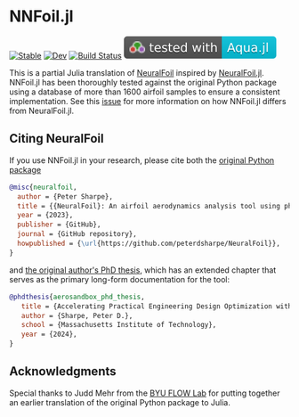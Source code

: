 # NNFoil.jl

[![Stable](https://img.shields.io/badge/docs-stable-blue.svg)](https://gabrielbdsantos.github.io/NNFoil.jl/stable/)
[![Dev](https://img.shields.io/badge/docs-dev-blue.svg)](https://gabrielbdsantos.github.io/NNFoil.jl/dev/)
[![Build Status](https://github.com/gabrielbdsantos/NNFoil.jl/actions/workflows/CI.yml/badge.svg?branch=main)](https://github.com/gabrielbdsantos/NNFoil.jl/actions/workflows/CI.yml?query=branch%3Amain)
[![Aqua](https://raw.githubusercontent.com/JuliaTesting/Aqua.jl/master/badge.svg)](https://github.com/JuliaTesting/Aqua.jl)


This is a partial Julia translation of
[NeuralFoil](https://github.com/peterdsharpe/NeuralFoil/) inspired by
[NeuralFoil.jl](https://github.com/byuflowlab/NeuralFoil.jl/). NNFoil.jl has
been thoroughly tested against the original Python package using a database of
more than 1600 airfoil samples to ensure a consistent implementation. See this
[issue](https://github.com/byuflowlab/NeuralFoil.jl/issues/5) for more
information on how NNFoil.jl differs from NeuralFoil.jl.


## Citing NeuralFoil

If you use NNFoil.jl in your research, please cite both the [original Python
package](https://github.com/peterdsharpe/NeuralFoil)

```bibtex
@misc{neuralfoil,
  author = {Peter Sharpe},
  title = {{NeuralFoil}: An airfoil aerodynamics analysis tool using physics-informed machine learning},
  year = {2023},
  publisher = {GitHub},
  journal = {GitHub repository},
  howpublished = {\url{https://github.com/peterdsharpe/NeuralFoil}},
}
```

and [the original author's PhD
thesis](https://dspace.mit.edu/handle/1721.1/157809), which has an extended
chapter that serves as the primary long-form documentation for the tool:

```bibtex
@phdthesis{aerosandbox_phd_thesis,
   title = {Accelerating Practical Engineering Design Optimization with Computational Graph Transformations},
   author = {Sharpe, Peter D.},
   school = {Massachusetts Institute of Technology},
   year = {2024},
}
```

## Acknowledgments

Special thanks to Judd Mehr from the [BYU FLOW Lab](https://flow.byu.edu) for
putting together an earlier translation of the original Python package to
Julia.
